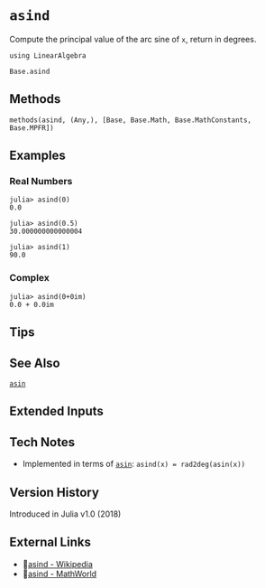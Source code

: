 # `asind`

Compute the principal value of the arc sine of `x`,
return in degrees.

```@setup repl_only
using LinearAlgebra
```
```@docs
Base.asind
```


## Methods

```@repl
methods(asind, (Any,), [Base, Base.Math, Base.MathConstants, Base.MPFR])
```


## Examples

### Real Numbers
```jldoctest
julia> asind(0)
0.0

julia> asind(0.5)
30.000000000000004

julia> asind(1)
90.0
```

### Complex
```jldoctest
julia> asind(0+0im)
0.0 + 0.0im
```

## Tips


## See Also

[`asin`](@ref)


## Extended Inputs


## Tech Notes

- Implemented in terms of [`asin`](@ref): `asind(x) = rad2deg(asin(x))`


## Version History

Introduced in Julia v1.0 (2018)


## External Links
- 🔗[asind - Wikipedia](https://en.wikipedia.org/wiki/ )
- 🔗[asind - MathWorld](https://mathworld.wolfram.com/ )
